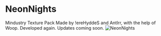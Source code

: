 # NeonNights
 Mindustry Texture Pack
 Made by !ereHyddeS and Antlrr, with the help of Woop.
 Developed again. Updates coming soon.
![NeonNights](https://user-images.githubusercontent.com/87564635/126493609-689ef70b-8dfc-465a-9bb1-f1b7fd55e979.jpg)

